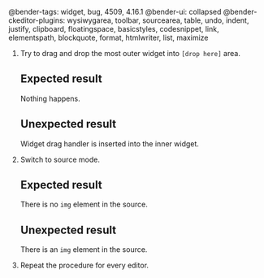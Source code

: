 @bender-tags: widget, bug, 4509, 4.16.1
@bender-ui: collapsed
@bender-ckeditor-plugins: wysiwygarea, toolbar, sourcearea, table, undo, indent, justify, clipboard, floatingspace, basicstyles, codesnippet, link, elementspath, blockquote, format, htmlwriter, list, maximize

1. Try to drag and drop the most outer widget into `[drop here]` area.

	## Expected result

	Nothing happens.

	## Unexpected result

	Widget drag handler is inserted into the inner widget.
2. Switch to source mode.

	## Expected result

	There is no `img` element in the source.

	## Unexpected result

	There is an `img` element in the source.
3. Repeat the procedure for every editor.
